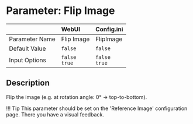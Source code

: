 # Parameter: Flip Image

|                   | WebUI               | Config.ini
|:---               |:---                 |:----
| Parameter Name    | Flip Image          | FlipImage
| Default Value     | `false`             | `false`
| Input Options     | `false`<br>`true`   | `false`<br>`true` 


## Description

Flip the image (e.g. at rotation angle: 0° -> top-to-bottom).


!!! Tip
    This parameter should be set on the 'Reference Image' configuration page.
    There you have a visual feedback.
